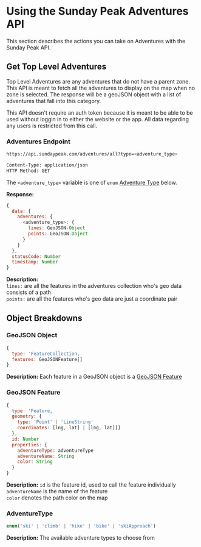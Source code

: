# Using the Sunday Peak Adventures API

This section describes the actions you can take on Adventures with the Sunday Peak API.

## Get Top Level Adventures

Top Level Adventures are any adventures that do not have a parent zone. This API is meant to fetch all the adventures to display on the map when no zone is selected.
The response will be a geoJSON object with a list of adventures that fall into this category.

This API doesn't require an auth token because it is meant to be able to be used without loggin in to either the website or the app. All data regarding any users is restricted from this call.

### Adventures Endpoint
```bash
https://api.sundaypeak.com/adventures/all?type=<adventure_type>

Content-Type: application/json
HTTP Method: GET
```

The `<adventure_type>` variable is one of `enum` [Adventure Type](#adventuretype) below.  

**Response:**
```javascript
{
  data: {
    adventures: {
      <adventure_type>: {
        lines: GeoJSON-Object
        points: GeoJSON-Object
      }
    }
  },
  statusCode: Number
  timestamp: Number
}
```

**Description:**  
`lines:` are all the features in the adventures collection who's geo data consists of a path  
`points:` are all the features who's geo data are just a coordinate pair  

## Object Breakdowns

### GeoJSON Object
```javascript
{
  type: 'FeatureCollection,
  features: GeoJSONFeature[]
}
```

**Description:**
Each feature in a GeoJSON object is a [GeoJSON Feature](#geojson-feature)  

### GeoJSON Feature
```javascript
{
  type: 'Feature,
  geometry: {
    type: 'Point' | 'LineString'
    coordinates: [lng, lat] | [lng, lat][]
  },
  id: Number
  properties: {
    adventureType: adventureType
    adventureName: String
    color: String
  }
}
```

**Description:**
`id` is the feature id, used to call the feature individually  
`adventureName` is the name of the feature  
`color` denotes the path color on the map  

### AdventureType
```javascript
enum('ski' | 'climb' | 'hike' | 'bike' | 'skiApproach')
```

**Description:**
The available adventure types to choose from
